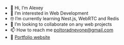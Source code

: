 - 👋 Hi, I’m Alexey
- 👀 I’m interested in Web Development
- 🤓 I’m currently learning Nest.js, WebRTC and Redis
- 💞️ I’m looking to collaborate on any web projects
- 📫 How to reach me poltoradnevone@gmail.com
- 💼 [Portfolio website](https://alexey-my-portfolio.netlify.app/)

<!---
lifeisbeautifu1/lifeisbeautifu1 is a ✨ special ✨ repository because its `README.md` (this file) appears on your GitHub profile.
You can click the Preview link to take a look at your changes.
--->
